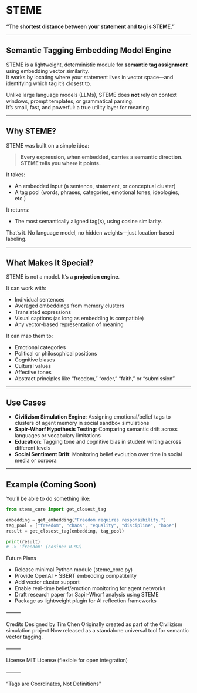 # STEME

**“The shortest distance between your statement and tag is STEME.”**

---

## Semantic Tagging Embedding Model Engine

STEME is a lightweight, deterministic module for **semantic tag assignment** using embedding vector similarity.  
It works by locating where your statement lives in vector space—and identifying which tag it’s closest to.

Unlike large language models (LLMs), STEME does **not** rely on context windows, prompt templates, or grammatical parsing.  
It’s small, fast, and powerful: a true utility layer for meaning.

---

## Why STEME?

STEME was built on a simple idea:

> **Every expression, when embedded, carries a semantic direction.**  
> **STEME tells you where it points.**

It takes:
- An embedded input (a sentence, statement, or conceptual cluster)
- A tag pool (words, phrases, categories, emotional tones, ideologies, etc.)

It returns:
- The most semantically aligned tag(s), using cosine similarity.

That’s it. No language model, no hidden weights—just location-based labeling.

---

## What Makes It Special?

STEME is not a model. It’s a **projection engine**.

It can work with:
- Individual sentences
- Averaged embeddings from memory clusters
- Translated expressions
- Visual captions (as long as embedding is compatible)
- Any vector-based representation of meaning

It can map them to:
- Emotional categories
- Political or philosophical positions
- Cognitive biases
- Cultural values
- Affective tones
- Abstract principles like “freedom,” “order,” “faith,” or “submission”

---

## Use Cases

- **Civilizism Simulation Engine**: Assigning emotional/belief tags to clusters of agent memory in social sandbox simulations
- **Sapir-Whorf Hypothesis Testing**: Comparing semantic drift across languages or vocabulary limitations
- **Education**: Tagging tone and cognitive bias in student writing across different levels
- **Social Sentiment Drift**: Monitoring belief evolution over time in social media or corpora

---

## Example (Coming Soon)

You’ll be able to do something like:

```python
from steme_core import get_closest_tag

embedding = get_embedding("Freedom requires responsibility.")
tag_pool = ["freedom", "chaos", "equality", "discipline", "hope"]
result = get_closest_tag(embedding, tag_pool)

print(result)
# -> 'freedom' (cosine: 0.92)
```

Future Plans
- Release minimal Python module (steme_core.py)
- Provide OpenAI + SBERT embedding compatibility
- Add vector cluster support
- Enable real-time belief/emotion monitoring for agent networks
- Draft research paper for Sapir-Whorf analysis using STEME
- Package as lightweight plugin for AI reflection frameworks

⸻

Credits
Designed by Tim Chen
Originally created as part of the Civilizism simulation project
Now released as a standalone universal tool for semantic vector tagging.

⸻

License
MIT License (flexible for open integration)

⸻

“Tags are Coordinates, Not Definitions"
